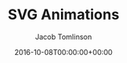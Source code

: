 ---
title: "SVG Animations"
date: 2016-10-08T00:00:00+00:00
draft: false
author: "Jacob Tomlinson"
event:
  name: Graphical Web
  link: https://www.web3d.org/event/graphical-web-2016
  type: Talk
  location: Exeter, UK
abstract: false
slides: https://speakerdeck.com/jacobtomlinson/graphical-web-2016-svg-animations
---
